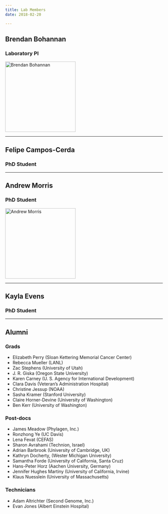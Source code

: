 ```yaml
---
title: Lab Members
date: 2018-02-20

---
```


## Brendan Bohannan
### Laboratory PI

<a href="/people/bohannan">
<img src="/img/bohannan.jpg" alt="Brendan Bohannan" align="left"  width="225" height="225">
</a>
<br clear="all" />


---

## Felipe Campos-Cerda
### PhD Student

---

## Andrew Morris
### PhD Student

<a href="/people/morris">
<img src="/img/morris.jpg" alt="Andrew Morris" align="left" align="left"  width="225" height="225">
</a>
<br clear="all" />

---

## Kayla Evens
### PhD Student

---

## Alumni
### Grads

- Elizabeth Perry (Sloan Kettering Memorial Cancer Center)
- Rebecca Mueller (LANL)
- Zac Stephens (University of Utah)
- J. R. Giska (Oregon State University)
- Karen Carney (U. S. Agency for International Development)
- Clara Davis (Veteran’s Administration Hospital)
- Christine Jessup (NOAA)
- Sasha Kramer (Stanford University)
- Claire Horner-Devine (University of Washington)
- Ben Kerr (University of Washington)

### Post-docs
- James Meadow (Phylagen, Inc.)
- Ronzhong Ye (UC Davis)
- Lena Fevat (CEFAS)
- Sharon Avrahami (Technion, Israel)
- Adrian Barbrook (University of Cambridge, UK)
- Kathryn Docherty, (Wester Michigan University)
- Samantha Forde (University of California, Santa Cruz)
- Hans-Peter Horz (Aachen University, Germany)
- Jennifer Hughes Martiny (University of California, Irvine)
- Klaus Nuesslein (University of Massachusetts)

### Technicians

- Adam Altrichter (Second Genome, Inc.)
- Evan Jones (Albert Einstein Hospital)
